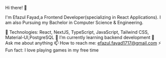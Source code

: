 Hi there! 👋
 
I'm Efazul Fayad,a Frontend Developer(specializing in React Applications). I am also Pursuing my Bachelor in Computer Science & Engineering.
 
🎫 Technologies: React, NextJS, TypeScript, JavaScript, Tailwind CSS, Material-UI,PostgreSQL
     🌱 I’m currently learning backend development
💬 Ask me about anything 
📫 How to reach me: efazul.fayad1717@gmail.com
⚡ Fun fact: I love playing games in my free time 



